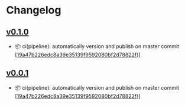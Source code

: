 # Changelog


## [v0.1.0](https://github.com/sladg/s3-lambda/compare/v0.0.1...v0.1.0)

* 📦 ci(pipeline): automatically version and publish on master commit [[19a47b226edc8a39e35139f9592080bf2d78822f](https://github.com/sladg/s3-lambda/commit/19a47b226edc8a39e35139f9592080bf2d78822f))]


## [v0.0.1](https://github.com/sladg/s3-lambda/compare/v0.0.1)

* 📦 ci(pipeline): automatically version and publish on master commit [[19a47b226edc8a39e35139f9592080bf2d78822f](https://github.com/sladg/s3-lambda/commit/19a47b226edc8a39e35139f9592080bf2d78822f))]